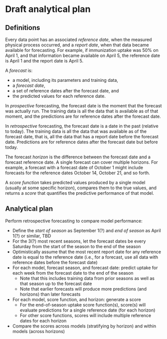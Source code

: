 # Draft analytical plan

## Definitions

Every data point has an associated _reference date_, when the measured physical process occurred, and a _report date_, when that data became available for forecasting. For example, if immunization uptake was 50% on April 1, and that information became available on April 5, the reference date is April 1 and the report date is April 5.

A _forecast_ is:

- a model, including its parameters and training data,
- a _forecast date_,
- a set of reference dates after the forecast date, and
- the predicted values for each reference date.

In _prospective_ forecasting, the forecast date is the moment that the forecast was actually run. The training data is all the data that is available as of that moment, and the predictions are for reference dates after the forecast date.

In _retrospective_ forecasting, the forecast date is a date in the past (relative to today). The training data is all the data that was available as of the forecast date, that is, all the data that has a report date before the forecast date. Predictions are for reference dates after the forecast date but before today.

The forecast _horizon_ is the difference between the forecast date and a forecast reference date. A single forecast can cover multiple horizons. For example, a forecast with a forecast date of October 1 might include forecasts for the reference dates October 14, October 21, and so forth.

A _score function_ takes predicted values produced by a single model (usually at some specific horizon), compares them to the true values, and returns a _score_ that quantifies the predictive performance of that model.

## Analytical plan

Perform retrospective forecasting to compare model performance:

- Define the _start of season_ as September 1(?) and _end of season_ as April 1(?) or similar, TBD
- For the 3(?) most recent seasons, let the forecast dates be every Saturday from the start of the season to the end of the season
- Optimistically assume that the most recent report date for any reference date is equal to the reference date (i.e., for a forecast, use all data with reference dates before the forecast date)
- For each model, forecast season, and forecast date: predict uptake for each week from the forecast date to the end of the season
  - Note that this includes training data from prior seasons as well as that season up to the forecast date
  - Note that earlier forecasts will produce more predictions (and horizons) than later forecasts
- For each model, score function, and horizon: generate a score
  - For the end-of-season uptake score function(s), score(s) will evaluate predictions for a single reference date (for each horizon)
  - For other score functions, scores will include multiple reference dates for each horizon
- Compare the scores across models (stratifying by horizon) and within models (across horizons)

